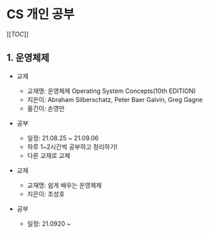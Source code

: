 # CS 개인 공부

[[_TOC_]]

## 1. 운영체제

- 교재
  - 교재명: 운영체제 Operating System Concepts(10th EDITION)
  - 지은이: Abraham Silberschatz, Peter Baer Galvin, Greg Gagne
  - 옮긴이: 손영만
- 공부
  - 일정: 21.08.25 ~ 21.09.06
  - 하루 1~2시간씩 공부하고 정리하기!
  - 다른 교재로 교체



- 교재
  - 교재명: 쉽게 배우는 운영체제
  - 지은이: 조성호
- 공부
  - 일정: 21.0920 ~ 

